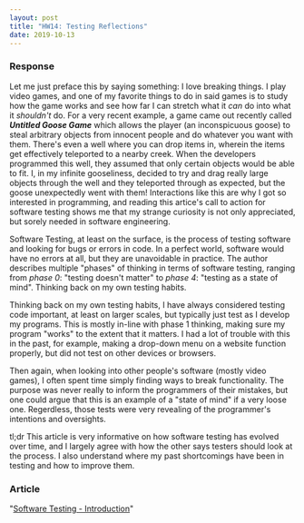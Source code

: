 ```yaml
---
layout: post
title: "HW14: Testing Reflections"
date: 2019-10-13
---
```


### Response

Let me just preface this by saying something: I love breaking things. I play video games, and one of my favorite things to do in said games is to study how the game works and see how far I can stretch what it *can* do into what it *shouldn't* do. For a very recent example, a game came out recently called ***Untitled Goose Game*** which allows the player (an inconspicuous goose) to steal arbitrary objects from innocent people and do whatever you want with them. There's even a well where you can drop items in, wherein the items get effectively teleported to a nearby creek. When the developers programmed this well, they assumed that only certain objects would be able to fit. I, in my infinite gooseliness, decided to try and drag really large objects through the well and they teleported through as expected, but the goose unexpectedly went with them! Interactions like this are why I got so interested in programming, and reading this artice's call to action for software testing shows me that my strange curiosity is not only appreciated, but sorely needed in software engineering.

Software Testing, at least on the surface, is the process of testing software and looking for bugs or errors in code. In a perfect world, software would have no errors at all, but they are unavoidable in practice. The author describes multiple "phases" of thinking in terms of software testing, ranging from *phase 0*: "testing doesn't matter" to *phase 4*: "testing as a state of mind". Thinking back on my own testing habits.

Thinking back on my own testing habits, I have always considered testing code important, at least on larger scales, but typically just test as I develop my programs. This is mostly in-line with phase 1 thinking, making sure my program "works" to the extent that it matters. I had a lot of trouble with this in the past, for example, making a drop-down menu on a website function properly, but did not test on other devices or browsers.

Then again, when looking into other people's software (mostly video games), I often spent time simply finding ways to break functionality. The purpose was never really to inform the programmers of their mistakes, but one could argue that this is an example of a "state of mind" if a very loose one. Regerdless, those tests were very revealing of the programmer's intentions and oversights.

tl;dr This article is very informative on how software testing has evolved over time, and I largely agree with how the other says testers should look at the process. I also understand where my past shortcomings have been in testing and how to improve them.


### Article

"[Software Testing - Introduction](http://www.cs.cofc.edu/~bowring/classes/csci%20362/docs/software.testing.introduction.pdf)"
